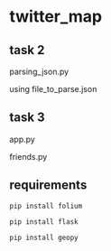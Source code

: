 # twitter_map
## task 2
parsing_json.py

using file_to_parse.json


## task 3
app.py

friends.py

## requirements
```pip install folium```

```pip install flask```

```pip install geopy```
